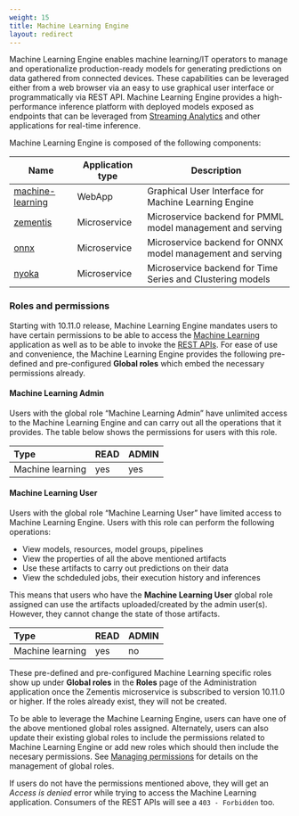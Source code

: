 ```yaml
---
weight: 15
title: Machine Learning Engine
layout: redirect
---
```


Machine Learning Engine enables machine learning/IT operators to manage and operationalize production-ready models for generating predictions on data gathered from connected devices. These capabilities can be leveraged either from a web browser via an easy to use graphical user interface or programmatically via REST API. Machine Learning Engine provides a high-performance inference platform with deployed models exposed as endpoints that can be leveraged from [Streaming Analytics](/apama/microservices/) and other applications for real-time inference.

Machine Learning Engine is composed of the following components:

| Name  | Application type | Description |
| ----- | -----            | -----       |
| [machine-learning](/machine-learning/web-app/) | WebApp | Graphical User Interface for Machine Learning Engine |
| [zementis](/machine-learning/api-reference/) | Microservice | Microservice backend for PMML model management and serving |
| [onnx](/machine-learning/api-reference/) | Microservice | Microservice backend for ONNX model management and serving |
| [nyoka](/machine-learning/api-reference/) | Microservice | Microservice backend for Time Series and Clustering models |


### Roles and permissions

Starting with 10.11.0 release, Machine Learning Engine mandates users to have certain permissions to be able to access the [Machine Learning](/machine-learning/web-app/) application as well as to be able to invoke the [REST APIs](/machine-learning/api-reference/). For ease of use and convenience, the Machine Learning Engine provides the following pre-defined and pre-configured **Global roles** which embed the necessary permissions already.

#### Machine Learning Admin

Users with the global role “Machine Learning Admin” have unlimited access to the Machine Learning Engine and can carry out all the operations that it provides.
The table below shows the permissions for users with this role.

|Type|READ|ADMIN|
|:---|:---|:---|
|Machine learning |yes|yes|


#### Machine Learning User

Users with the global role “Machine Learning User” have limited access to Machine Learning Engine.
Users with this role can perform the following operations:
* View models, resources, model groups, pipelines
* View the properties of all the above mentioned artifacts
* Use these artifacts to carry out predictions on their data
* View the schdeduled jobs, their execution history and inferences

This means that users who have the **Machine Learning User** global role assigned can use the artifacts uploaded/created by the admin user(s).
However, they cannot change the state of those artifacts.

|Type|READ|ADMIN|
|:---|:---|:---|
|Machine learning |yes|no|

These pre-defined and pre-configured Machine Learning specific roles show up under **Global roles** in the **Roles** page of the Administration application once the Zementis microservice is subscribed to version 10.11.0 or higher. If the roles already exist, they will not be created.

To be able to leverage the Machine Learning Engine, users can have one of the above mentioned global roles assigned. Alternately, users can also update their existing global roles to include the permissions related to Machine Learning Engine or add new roles which should then include the necesary permissions. See [Managing permissions](/users-guide/administration/#managing-permissions) for details on the management of global roles.

If users do not have the permissions mentioned above, they will get an *Access is denied* error while trying to access the Machine Learning application. Consumers of the REST APIs will see a `403 - Forbidden` too.